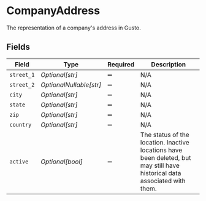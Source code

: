 # CompanyAddress

The representation of a company's address in Gusto.


## Fields

| Field                                                                                                                      | Type                                                                                                                       | Required                                                                                                                   | Description                                                                                                                |
| -------------------------------------------------------------------------------------------------------------------------- | -------------------------------------------------------------------------------------------------------------------------- | -------------------------------------------------------------------------------------------------------------------------- | -------------------------------------------------------------------------------------------------------------------------- |
| `street_1`                                                                                                                 | *Optional[str]*                                                                                                            | :heavy_minus_sign:                                                                                                         | N/A                                                                                                                        |
| `street_2`                                                                                                                 | *OptionalNullable[str]*                                                                                                    | :heavy_minus_sign:                                                                                                         | N/A                                                                                                                        |
| `city`                                                                                                                     | *Optional[str]*                                                                                                            | :heavy_minus_sign:                                                                                                         | N/A                                                                                                                        |
| `state`                                                                                                                    | *Optional[str]*                                                                                                            | :heavy_minus_sign:                                                                                                         | N/A                                                                                                                        |
| `zip`                                                                                                                      | *Optional[str]*                                                                                                            | :heavy_minus_sign:                                                                                                         | N/A                                                                                                                        |
| `country`                                                                                                                  | *Optional[str]*                                                                                                            | :heavy_minus_sign:                                                                                                         | N/A                                                                                                                        |
| `active`                                                                                                                   | *Optional[bool]*                                                                                                           | :heavy_minus_sign:                                                                                                         | The status of the location. Inactive locations have been deleted, but may still have historical data associated with them. |